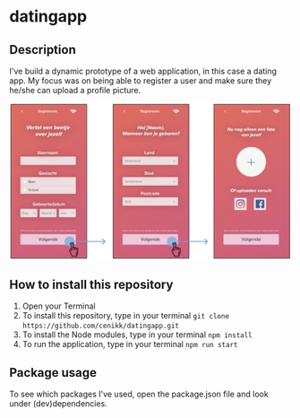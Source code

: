 # datingapp

## Description
I've build a dynamic prototype of a web application, in this case a dating app. My focus was on being able to register a user and make sure they he/she can upload a profile picture.

![dating-app](https://github.com/cenikk/project-tech/blob/master/assets/wireflow-mijngegevens.png)

## How to install this repository
1. Open your Terminal
2. To install this repository, type in your terminal `git clone https://github.com/cenikk/datingapp.git`  
3. To install the Node modules, type in your terminal `npm install`
4. To run the application, type in your terminal  `npm run start`

## Package usage
To see which packages I've used, open the package.json file and look under (dev)dependencies.